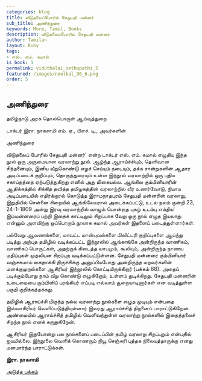 ```yaml
---
categories: blog
title: விடுதலைப்போரில் சேதுபதி மன்னர்
sub_title: அணிந்துரை
keywords: More, Tamil, Books
description: விடுதலைப்போரில் சேதுபதி மன்னர்
author: Tamilan
layout: Ruby
tags:
- எஸ். எம். கமால்
is_book: 1
permalink: viduthalai_sethupathi_5
featured: /images/noolkal_96_6.png
order: 5
---
```



## அணிந்துரை

தமிழ்நாடு அரசு தொல்பொருள் ஆய்வுத்துறை

டாக்டர் இரா. நாகசாமி எம். ஏ., பிஎச். டி., அவர்களின்

அணிந்துரை

விடுதலைப் போரில் சேதுபதி மன்னர்' என்ற டாக்டர் எஸ். எம். கமால் எழுதிய இந்த நூல் ஒரு அருமையான வரலாற்று நூல். ஆழ்ந்த ஆராய்ச்சியும், தெளிவான சிந்தனையும், இனிய வீறுகொண்டு எழச் செய்யும் நடையும், தக்க சான்றுகளின் ஆதார அடிப்படைக் குறிப்பும், தொகுத்துரையும் உள்ள இந்நூல் வரலாற்றில் ஒரு புதிய சகாப்தத்தை ஏற்படுத்துகிறது எனில் அது மிகையல்ல. ஆங்கில கும்பினியாரின் ஆதிக்கத்தில் சிக்கித் தவித்த தமிழகத்தின் வரலாற்றில் வீர உணர்வோடு, நியாய அடிப்படையில் எதிர்க்குரல் கொடுத்த இராமநாதபுரம் சேதுபதி மன்னரின் வரலாறு, இறுதியில் சென்னை சிறையில் ஆங்கிலேயரால் அடைக்கப்பட்டு, உடல் நலம் குன்றி 23, 24-1-1809 அன்று இரவு வரலாற்றில் வாழும் பொன்றாத புகழ் உடம்பு எய்திய' இம்மன்னரைப் பற்றி இதைக் காட்டிலும் சிறப்பாக வேறு ஒரு நூல் எழுத இயலாது என்னும் அளவிற்கு ஒப்பொரும் நூலாக கமால் அவர்கள் இதனைப் படைத்துள்ளார்கள்.

பல்வேறு ஆவணங்களை, மாவட்ட மான்யுவல்களை மிலிட்டரி குறிப்புகளை ஆய்ந்து படித்து அற்புத தமிழில் வடிக்கப்பட்ட இந்நூலில் ஆங்காங்கே அன்றிருந்த வாணிகம், வாணிகப் பொருட்கள், அதற்குக் கிடைத்த லாபமும், கூலியும், அன்றிருந்த நாணய மதிப்புகள் முதலியன சிறப்புற வடிக்கப்பட்டுள்ளன. சேதுபதி மன்னரை கும்பினியார் வஞ்சகமாய் கைதாக்கி திருச்சிக்கு அனுப்பியபோது அன்றிருந்த மறவர்களின் மனக்குமுறல்களை ஆசிரியர் இந்நூலில் கொட்டியிருக்கிறார் (பக்கம் 88). அதைப் படிக்கும்போது நாம் வீறு கொண்டு எழுகிறோம், உள்ளம் துடிக்கிறது. சேதுபதி மன்னரின் உடைமையை கும்பினிப் பரங்கியர் எப்படி எல்லாம் சூறையாடினார்கள் என வடித்துள்ள பகுதி குறிக்கத்தக்கது.

தமிழில் ஆராய்ச்சி மிகுந்த நல்ல வரலாற்று நூல்களை எழுத முடியும் என்பதை இவ்வாசிரியர் வெளிப்படுத்தியுள்ளார் இவரது ஆராய்ச்சித் திறனைப் பாராட்டுகிறேன். அண்மையில் ஆராய்ச்சித் தமிழில் வெளிவந்துள்ள வரலாற்று நூல்களில் இதைத்தலைச் சிறந்த நூல் எனக் கருதுகிறேன்.

ஆசிரியர் இதுபோன்று பல நூல்களைப் படைப்பின் தமிழ் வரலாறு சிறப்புறும் என்பதில் ஐயமில்லை. இந்நூலை வெளிக் கொணரும் நியூ செஞ்சுரி புத்தக நிலையத்தாருக்கு எனது மனமார்ந்த பாராட்டுக்கள்.

**இரா. நாகசாமி**

[அடுத்த பக்கம்](viduthalai_sethupathi_6)